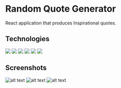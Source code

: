 # Random Quote Generator
React application that produces Inspirational quotes.  

## Technologies
<img src="https://img.icons8.com/officel/40/000000/react.png"/> <img src="https://img.icons8.com/color/48/000000/javascript.png"/> <img src="https://img.icons8.com/color/48/000000/html-5--v1.png"/> <img src="https://img.icons8.com/color/48/000000/css3.png"/> <img src="https://img.icons8.com/color/48/000000/bootstrap.png"/> <img src="https://img.icons8.com/fluent/48/000000/visual-studio-code-2019.png"/>

## Screenshots
![alt text](https://github.com/RasbeeTech/random-quote-machine/blob/master/public/readme_image_1.jpeg)
![alt text](https://github.com/RasbeeTech/random-quote-machine/blob/master/public/readme_image_2.jpeg)
![alt text](https://github.com/RasbeeTech/random-quote-machine/blob/master/public/readme_image_3.jpeg)
